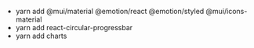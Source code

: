- yarn add @mui/material @emotion/react @emotion/styled @mui/icons-material
- yarn add react-circular-progressbar
- yarn add charts
